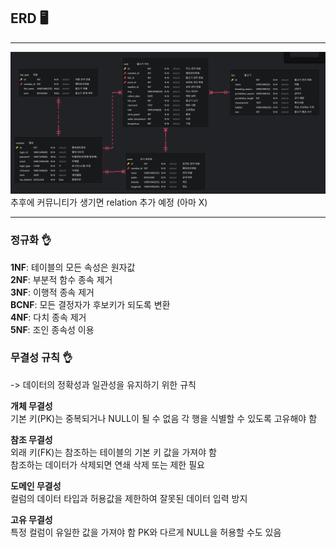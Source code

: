 ## ERD 🖥️
---
![ERD](erd.png)
추후에 커뮤니티가 생기면 relation 추가 예정 (아마 X)

---  
### 정규화 👌
**1NF**: 테이블의 모든 속성은 원자값  
**2NF**: 부분적 함수  종속 제거  
**3NF**: 이행적 종속 제거  
**BCNF**: 모든 결정자가 후보키가 되도록 변환  
**4NF**: 다치 종속 제거  
**5NF**: 조인 종속성 이용  


### 무결성 규칙 👌
-> 데이터의 정확성과 일관성을 유지하기 위한 규칙

**개체 무결성**   
기본 키(PK)는 중복되거나 NULL이 될 수 없음
각 행을 식별할 수 있도록 고유해야 함  

**참조 무결성**    
외래 키(FK)는 참조하는 테이블의 기본 키 값을 가져야 함  
참조하는 데이터가 삭제되면 연쇄 삭제 또는 제한 필요  

**도메인 무결성**  
컬럼의 데이터 타입과 허용값을 제한하여 잘못된 데이터 입력 방지  

**고유 무결성**    
특정 컬럼이 유일한 값을 가져야 함
PK와 다르게 NULL을 허용할 수도 있음
